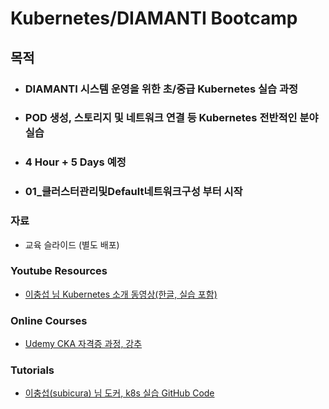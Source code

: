 # Kubernetes/DIAMANTI Bootcamp

## 목적

- ### DIAMANTI 시스템 운영을 위한 초/중급 Kubernetes 실습 과정
- ### POD 생성, 스토리지 및 네트워크 연결 등 Kubernetes 전반적인 분야 실습
- ### 4 Hour + 5 Days 예정
- ### 01_클러스터관리및Default네트워크구성 부터 시작

### 자료

  * 교육 슬라이드 (별도 배포)  

### Youtube Resources
  * [이충섭 님 Kubernetes 소개 동영상(한글, 실습 포함)](https://youtu.be/WxzWXqTNdlw)

### Online Courses
  * [Udemy CKA 자격증 과정, 강추](https://www.udemy.com/course/certified-kubernetes-administrator-with-practice-tests)


### Tutorials
  * [이충섭(subicura) 님 도커, k8s 실습 GitHub Code](https://github.com/subicura/workshop-k8s-basic)
